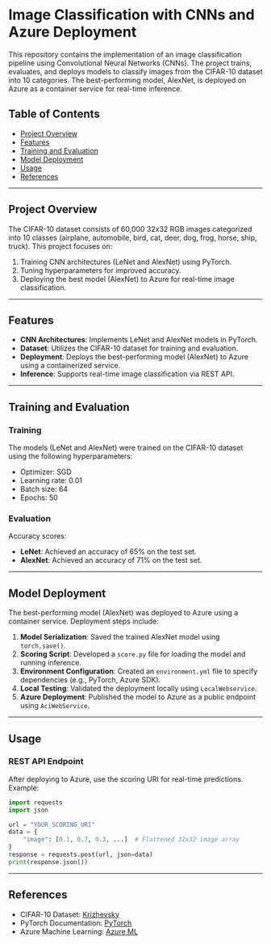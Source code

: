 
# Image Classification with CNNs and Azure Deployment

This repository contains the implementation of an image classification pipeline using Convolutional Neural Networks (CNNs). The project trains, evaluates, and deploys models to classify images from the CIFAR-10 dataset into 10 categories. The best-performing model, AlexNet, is deployed on Azure as a container service for real-time inference.

## Table of Contents

- [Project Overview](#project-overview)
- [Features](#features)
- [Training and Evaluation](#training-and-evaluation)
- [Model Deployment](#model-deployment)
- [Usage](#usage)
- [References](#references)

---

## Project Overview

The CIFAR-10 dataset consists of 60,000 32x32 RGB images categorized into 10 classes (airplane, automobile, bird, cat, deer, dog, frog, horse, ship, truck). This project focuses on:

1. Training CNN architectures (LeNet and AlexNet) using PyTorch.
2. Tuning hyperparameters for improved accuracy.
3. Deploying the best model (AlexNet) to Azure for real-time image classification.

---

## Features

- **CNN Architectures**: Implements LeNet and AlexNet models in PyTorch.
- **Dataset**: Utilizes the CIFAR-10 dataset for training and evaluation.
- **Deployment**: Deploys the best-performing model (AlexNet) to Azure using a containerized service.
- **Inference**: Supports real-time image classification via REST API.

---

## Training and Evaluation

### Training

The models (LeNet and AlexNet) were trained on the CIFAR-10 dataset using the following hyperparameters:
- Optimizer: SGD
- Learning rate: 0.01
- Batch size: 64
- Epochs: 50

### Evaluation

Accuracy scores:
- **LeNet**: Achieved an accuracy of 65% on the test set.
- **AlexNet**: Achieved an accuracy of 71% on the test set.

---

## Model Deployment

The best-performing model (AlexNet) was deployed to Azure using a container service. Deployment steps include:

1. **Model Serialization**: Saved the trained AlexNet model using `torch.save()`.
2. **Scoring Script**: Developed a `score.py` file for loading the model and running inference.
3. **Environment Configuration**: Created an `environment.yml` file to specify dependencies (e.g., PyTorch, Azure SDK).
4. **Local Testing**: Validated the deployment locally using `LocalWebservice`.
5. **Azure Deployment**: Published the model to Azure as a public endpoint using `AciWebService`.

---

## Usage


### REST API Endpoint

After deploying to Azure, use the scoring URI for real-time predictions. Example:
```python
import requests
import json

url = "YOUR_SCORING_URI"
data = {
    "image": [0.1, 0.7, 0.3, ...]  # Flattened 32x32 image array
}
response = requests.post(url, json=data)
print(response.json())
```

---

## References

- CIFAR-10 Dataset: [Krizhevsky](https://www.cs.toronto.edu/~kriz/cifar.html)
- PyTorch Documentation: [PyTorch](https://pytorch.org)
- Azure Machine Learning: [Azure ML](https://azure.microsoft.com/en-us/services/machine-learning/)
